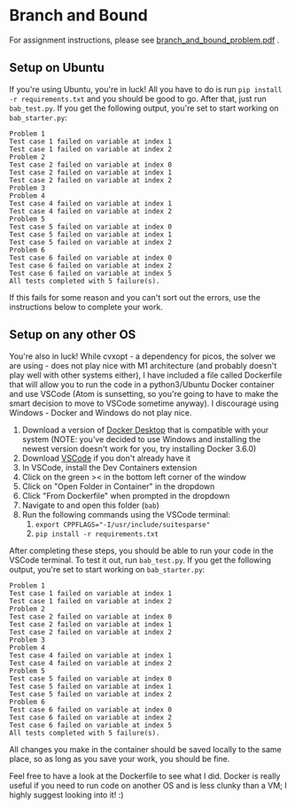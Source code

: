 # Branch and Bound
For assignment instructions, please see [branch_and_bound_problem.pdf](./branch_and_bound_problem.pdf) .
## Setup on Ubuntu
If you're using Ubuntu, you're in luck! All you have to do is run `pip install -r requirements.txt` and you should be good to go. After that, just run `bab_test.py`. If you get the following output, you're set to start working on `bab_starter.py`:

```
Problem 1
Test case 1 failed on variable at index 1
Test case 1 failed on variable at index 2
Problem 2
Test case 2 failed on variable at index 0
Test case 2 failed on variable at index 1
Test case 2 failed on variable at index 2
Problem 3
Problem 4
Test case 4 failed on variable at index 1
Test case 4 failed on variable at index 2
Problem 5
Test case 5 failed on variable at index 0
Test case 5 failed on variable at index 1
Test case 5 failed on variable at index 2
Problem 6
Test case 6 failed on variable at index 0
Test case 6 failed on variable at index 2
Test case 6 failed on variable at index 5
All tests completed with 5 failure(s).
```

If this fails for some reason and you can't sort out the errors, use the instructions below to complete your work.

## Setup on any other OS
You're also in luck! While cvxopt - a dependency for picos, the solver we are using - does not play nice with M1 architecture (and probably doesn't play well with other systems either), I have included a file called Dockerfile that will allow you to run the code in a python3/Ubuntu Docker container and use VSCode (Atom is sunsetting, so you're going to have to make the smart decision to move to VSCode sometime anyway). I discourage using Windows - Docker and Windows do not play nice.


1. Download a version of [Docker Desktop](https://www.docker.com/products/docker-desktop/) that is compatible with your system (NOTE: you've decided to use Windows and installing the newest version doesn't work for you, try installing Docker 3.6.0)
2. Download [VSCode](https://code.visualstudio.com/download) if you don't already have it
3. In VSCode, install the Dev Containers extension
4. Click on the green >< in the bottom left corner of the window
5. Click on "Open Folder in Container" in the dropdown
6. Click "From Dockerfile" when prompted in the dropdown
7. Navigate to and open this folder (`bab`)
8. Run the following commands using the VSCode terminal:
    1. `export CPPFLAGS="-I/usr/include/suitesparse"`
    2. `pip install -r requirements.txt`

After completing these steps, you should be able to run your code in the VSCode terminal. To test it out, run `bab_test.py`. If you get the following output, you're set to start working on `bab_starter.py`:

```
Problem 1
Test case 1 failed on variable at index 1
Test case 1 failed on variable at index 2
Problem 2
Test case 2 failed on variable at index 0
Test case 2 failed on variable at index 1
Test case 2 failed on variable at index 2
Problem 3
Problem 4
Test case 4 failed on variable at index 1
Test case 4 failed on variable at index 2
Problem 5
Test case 5 failed on variable at index 0
Test case 5 failed on variable at index 1
Test case 5 failed on variable at index 2
Problem 6
Test case 6 failed on variable at index 0
Test case 6 failed on variable at index 2
Test case 6 failed on variable at index 5
All tests completed with 5 failure(s).
```

All changes you make in the container should be saved locally to the same place, so as long as you save your work, you should be fine.

Feel free to have a look at the Dockerfile to see what I did. Docker is really useful if you need to run code on another OS and is less clunky than a VM; I highly suggest looking into it! :)
